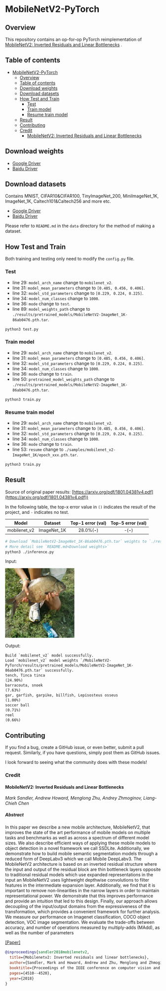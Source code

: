 # MobileNetV2-PyTorch

## Overview

This repository contains an op-for-op PyTorch reimplementation
of [MobileNetV2: Inverted Residuals and Linear Bottlenecks](https://arxiv.org/pdf/1801.04381v4.pdf)
.

## Table of contents

- [MobileNetV2-PyTorch](#mobilenetv2-pytorch)
    - [Overview](#overview)
    - [Table of contents](#table-of-contents)
    - [Download weights](#download-weights)
    - [Download datasets](#download-datasets)
    - [How Test and Train](#how-test-and-train)
        - [Test](#test)
        - [Train model](#train-model)
        - [Resume train model](#resume-train-model)
    - [Result](#result)
    - [Contributing](#contributing)
    - [Credit](#credit)
        - [MobileNetV2: Inverted Residuals and Linear Bottlenecks](#mobilenetv2-inverted-residuals-and-linear-bottlenecks)

## Download weights

- [Google Driver](https://drive.google.com/drive/folders/17ju2HN7Y6pyPK2CC_AqnAfTOe9_3hCQ8?usp=sharing)
- [Baidu Driver](https://pan.baidu.com/s/1yNs4rqIb004-NKEdKBJtYg?pwd=llot)

## Download datasets

Contains MNIST, CIFAR10&CIFAR100, TinyImageNet_200, MiniImageNet_1K, ImageNet_1K, Caltech101&Caltech256 and more etc.

- [Google Driver](https://drive.google.com/drive/folders/1f-NSpZc07Qlzhgi6EbBEI1wTkN1MxPbQ?usp=sharing)
- [Baidu Driver](https://pan.baidu.com/s/1arNM38vhDT7p4jKeD4sqwA?pwd=llot)

Please refer to `README.md` in the `data` directory for the method of making a dataset.

## How Test and Train

Both training and testing only need to modify the `config.py` file.

### Test

- line 29: `model_arch_name` change to `mobilenet_v2`.
- line 31: `model_mean_parameters` change to `[0.485, 0.456, 0.406]`.
- line 32: `model_std_parameters` change to `[0.229, 0.224, 0.225]`.
- line 34: `model_num_classes` change to `1000`.
- line 36: `mode` change to `test`.
- line 89: `model_weights_path` change to `./results/pretrained_models/MobileNetV2-ImageNet_1K-86ab0476.pth.tar`.

```bash
python3 test.py
```

### Train model

- line 29: `model_arch_name` change to `mobilenet_v2`.
- line 31: `model_mean_parameters` change to `[0.485, 0.456, 0.406]`.
- line 32: `model_std_parameters` change to `[0.229, 0.224, 0.225]`.
- line 34: `model_num_classes` change to `1000`.
- line 36: `mode` change to `train`.
- line 50: `pretrained_model_weights_path` change
  to `./results/pretrained_models/MobileNetV2-ImageNet_1K-86ab0476.pth.tar`.

```bash
python3 train.py
```

### Resume train model

- line 29: `model_arch_name` change to `mobilenet_v2`.
- line 31: `model_mean_parameters` change to `[0.485, 0.456, 0.406]`.
- line 32: `model_std_parameters` change to `[0.229, 0.224, 0.225]`.
- line 34: `model_num_classes` change to `1000`.
- line 36: `mode` change to `train`.
- line 53: `resume` change to `./samples/mobilenet_v2-ImageNet_1K/epoch_xxx.pth.tar`.

```bash
python3 train.py
```

## Result

Source of original paper results: [https://arxiv.org/pdf/1801.04381v4.pdf](https://arxiv.org/pdf/1801.04381v4.pdf))

In the following table, the top-x error value in `()` indicates the result of the project, and `-` indicates no test.

|    Model     |   Dataset   | Top-1 error (val) | Top-5 error (val) |
|:------------:|:-----------:|:-----------------:|:-----------------:|
| mobilenet_v2 | ImageNet_1K |   28.0%(**-**)    |     -(**-**)      |

```bash
# Download `MobileNetV2-ImageNet_1K-86ab0476.pth.tar` weights to `./results/pretrained_models`
# More detail see `README.md<Download weights>`
python3 ./inference.py 
```

Input:

<span align="center"><img width="224" height="224" src="figure/n01440764_36.JPEG"/></span>

Output:

```text
Build `mobilenet_v2` model successfully.
Load `mobilenet_v2` model weights `/MobileNetV2-PyTorch/results/pretrained_models/MobileNetV2-ImageNet_1K-86ab0476.pth.tar` successfully.
tench, Tinca tinca                                                          (24.90%)
barracouta, snoek                                                           (7.63%)
gar, garfish, garpike, billfish, Lepisosteus osseus                         (1.00%)
soccer ball                                                                 (0.71%)
reel                                                                        (0.66%)
```

## Contributing

If you find a bug, create a GitHub issue, or even better, submit a pull request. Similarly, if you have questions,
simply post them as GitHub issues.

I look forward to seeing what the community does with these models!

### Credit

#### MobileNetV2: Inverted Residuals and Linear Bottlenecks

*Mark Sandler, Andrew Howard, Menglong Zhu, Andrey Zhmoginov, Liang-Chieh Chen*

##### Abstract

In this paper we describe a new mobile architecture, MobileNetV2, that improves the state of the art performance of
mobile models on multiple tasks and benchmarks as well as across a spectrum of different model sizes. We also describe
efficient ways of applying these mobile models to object detection in a novel framework we call SSDLite. Additionally,
we demonstrate how to build mobile semantic segmentation models through a reduced form of DeepLabv3 which we call Mobile
DeepLabv3.
The MobileNetV2 architecture is based on an inverted residual structure where the input and output of the residual block
are thin bottleneck layers opposite to traditional residual models which use expanded representations in the input an
MobileNetV2 uses lightweight depthwise convolutions to filter features in the intermediate expansion layer.
Additionally, we find that it is important to remove non-linearities in the narrow layers in order to maintain
representational power. We demonstrate that this improves performance and provide an intuition that led to this design.
Finally, our approach allows decoupling of the input/output domains from the expressiveness of the transformation, which
provides a convenient framework for further analysis. We measure our performance on Imagenet classification, COCO object
detection, VOC image segmentation. We evaluate the trade-offs between accuracy, and number of operations measured by
multiply-adds (MAdd), as well as the number of parameters

[[Paper]](https://arxiv.org/pdf/1801.04381v4.pdf)

```bibtex
@inproceedings{sandler2018mobilenetv2,
  title={Mobilenetv2: Inverted residuals and linear bottlenecks},
  author={Sandler, Mark and Howard, Andrew and Zhu, Menglong and Zhmoginov, Andrey and Chen, Liang-Chieh},
  booktitle={Proceedings of the IEEE conference on computer vision and pattern recognition},
  pages={4510--4520},
  year={2018}
}
```